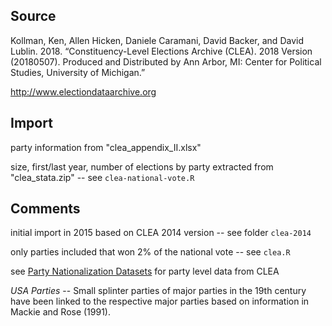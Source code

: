 ## Source

Kollman, Ken, Allen Hicken, Daniele Caramani, David Backer, and David Lublin. 2018. “Constituency-Level Elections Archive (CLEA). 2018 Version (20180507). Produced and Distributed by Ann Arbor, MI: Center for Political Studies, University of Michigan.”

http://www.electiondataarchive.org


## Import

party information from "clea_appendix_II.xlsx"

size, first/last year, number of elections by party extracted from "clea_stata.zip" -- see `clea-national-vote.R`


## Comments

initial import in 2015 based on CLEA 2014 version -- see folder `clea-2014`

only parties included that won 2% of the national vote -- see `clea.R`

see [Party Nationalization Datasets](http://www.electiondataarchive.org/datacenter.html) for party level data from CLEA

_USA Parties_ -- Small splinter parties of major parties in the 19th century have been linked to the respective major parties based on information in Mackie and Rose (1991).
